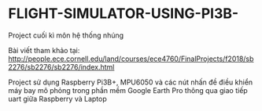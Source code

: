 # FLIGHT-SIMULATOR-USING-PI3B-
Project cuối kì môn hệ thống nhúng

Bài viết tham khảo tại: http://people.ece.cornell.edu/land/courses/ece4760/FinalProjects/f2018/sb2276/sb2276/sb2276/index.html

Project sử dụng Raspberry Pi3B+, MPU6050 và các nút nhấn đề điều khiển máy bay mô phỏng trong phần mềm Google Earth Pro thông qua giao tiếp uart giữa Raspberry và Laptop
